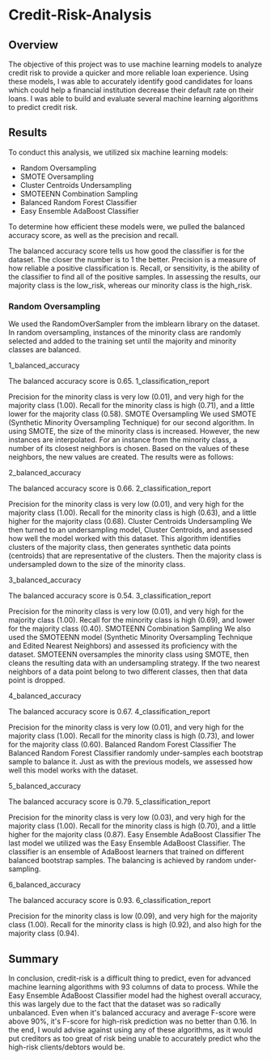 # Credit-Risk-Analysis

## Overview

The objective of this project was to use machine learning models to analyze credit risk to provide a quicker and more reliable loan experience. Using these models, I was able to accurately identify good candidates for loans which could help a financial institution decrease their default rate on their loans. I was able to build and evaluate several machine learning algorithms to predict credit risk.

## Results

To conduct this analysis, we utilized six machine learning models:

- Random Oversampling
- SMOTE Oversampling
- Cluster Centroids Undersampling
- SMOTEENN Combination Sampling
- Balanced Random Forest Classifier
- Easy Ensemble AdaBoost Classifier

To determine how efficient these models were, we pulled the balanced accuracy score, as well as the precision and recall.

The balanced accuracy score tells us how good the classifier is for the dataset. The closer the number is to 1 the better.
Precision is a measure of how reliable a positive classification is.
Recall, or sensitivity, is the ability of the classifier to find all of the positive samples.
In assessing the results, our majority class is the low_risk, whereas our minority class is the high_risk.

### Random Oversampling
We used the RandomOverSampler from the imblearn library on the dataset. In random oversampling, instances of the minority class are randomly selected and added to the training set until the majority and minority classes are balanced.

1_balanced_accuracy

The balanced accuracy score is 0.65.
1_classification_report

Precision for the minority class is very low (0.01), and very high for the majority class (1.00).
Recall for the minority class is high (0.71), and a little lower for the majority class (0.58).
SMOTE Oversampling
We used SMOTE (Synthetic Minority Oversampling Technique) for our second algorithm. In using SMOTE, the size of the minority class is increased. However, the new instances are interpolated. For an instance from the minority class, a number of its closest neighbors is chosen. Based on the values of these neighbors, the new values are created. The results were as follows:

2_balanced_accuracy

The balanced accuracy score is 0.66.
2_classification_report

Precision for the minority class is very low (0.01), and very high for the majority class (1.00).
Recall for the minority class is high (0.63), and a little higher for the majority class (0.68).
Cluster Centroids Undersampling
We then turned to an undersampling model, Cluster Centroids, and assessed how well the model worked with this dataset. This algorithm identifies clusters of the majority class, then generates synthetic data points (centroids) that are representative of the clusters. Then the majority class is undersampled down to the size of the minority class.

3_balanced_accuracy

The balanced accuracy score is 0.54.
3_classification_report

Precision for the minority class is very low (0.01), and very high for the majority class (1.00).
Recall for the minority class is high (0.69), and lower for the majority class (0.40).
SMOTEENN Combination Sampling
We also used the SMOTEENN model (Synthetic Minority Oversampling Technique and Edited Nearest Neighbors) and assessed its proficiency with the dataset. SMOTEENN oversamples the minority class using SMOTE, then cleans the resulting data with an undersampling strategy. If the two nearest neighbors of a data point belong to two different classes, then that data point is dropped.

4_balanced_accuracy

The balanced accuracy score is 0.67.
4_classification_report

Precision for the minority class is very low (0.01), and very high for the majority class (1.00).
Recall for the minority class is high (0.73), and lower for the majority class (0.60).
Balanced Random Forest Classifier
The Balanced Random Forest Classifier randomly under-samples each bootstrap sample to balance it. Just as with the previous models, we assessed how well this model works with the dataset.

5_balanced_accuracy

The balanced accuracy score is 0.79.
5_classification_report

Precision for the minority class is very low (0.03), and very high for the majority class (1.00).
Recall for the minority class is high (0.70), and a little higher for the majority class (0.87).
Easy Ensemble AdaBoost Classifier
The last model we utilized was the Easy Ensemble AdaBoost Classifier. The classifier is an ensemble of AdaBoost learners that trained on different balanced bootstrap samples. The balancing is achieved by random under-sampling.

6_balanced_accuracy

The balanced accuracy score is 0.93.
6_classification_report

Precision for the minority class is low (0.09), and very high for the majority class (1.00).
Recall for the minority class is high (0.92), and also high for the majority class (0.94).

## Summary

In conclusion, credit-risk is a difficult thing to predict, even for advanced machine learning algorithms with 93 columns of data to process. While the Easy Ensemble AdaBoost Classifier model had the highest overall accuracy, this was largely due to the fact that the dataset was so radically unbalanced. Even when it's balanced accuracy and average F-score were above 90%, it's F-score for high-risk prediction was no better than 0.16. In the end, I would advise against using any of these algorithms, as it would put creditors as too great of risk being unable to accurately predict who the high-risk clients/debtors would be.

